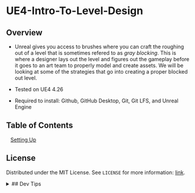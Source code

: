 # UE4-Intro-To-Level-Design

<!-- OVERVIEW -->
## Overview
* Unreal gives you access to brushes where you can craft the roughing out of a level that is sometimes refered to as *gray blocking*.  This is where a designer lays out the level and figures out the gameplay before it goes to an art team to properly model and create assets.  We will be looking at some of the strategies that go into creating a proper blocked out level.
  

* Tested on UE4 4.26
* Required to install: Github, GitHub Desktop, Git, Git LFS, and Unreal Engine

<!-- TOC -->
## Table of Contents
<kbd></kbd> &nbsp;&nbsp; [Setting Up](seting-up/README.md#user-content-setting-up) <br>


<!-- LICENSE -->
## License

Distributed under the MIT License. See `LICENSE` for more information: [link](LICENSE).


</p>
</details>
<details><summary>## Dev Tips</summary>
make git m="add commit message"
</details>
